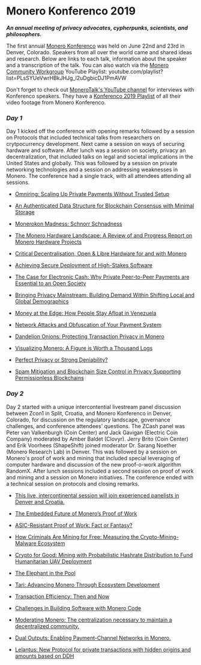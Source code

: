 # Monero Konferenco 2019 
_**An annual meeting of privacy advocates, cypherpunks, scientists, and philosophers.**_

The first annual [Monero Konferenco](https://monerokon.com/) was held on June 22nd and 23rd in Denver, Colorado. Speakers from all over the world came and shared ideas and research. Below are links to each talk, information about the speaker and a transcription of the talk. You can also watch via the [Monero Community Workgroup](https://www.youtube.com/channel/UCKxLNPJeEjPXOke55i5AIXA) YouTube Playlist: youtube.com/playlist?list=PLsSYUeVwrHBkJHJg_l2uDgbicDJ1PmAVW


Don't forget to check out [MoneroTalk's YouTube channel](https://www.youtube.com/channel/UC3Hx81QYLoEQkm3vyl4N4eQ) for interviews with Konferenco speakers. They have a [Konferenco 2019 Playlist](https://www.youtube.com/playlist?list=PLfJ_JjSwYaa9g5G53jZc4IXRW-PZC4nQp) of all their video footage from Monero Konferenco.

### _**Day 1**_

Day 1 kicked off the conference with opening remarks followed by a session on Protocols that included technical talks from researchers on crytpocurrency development. Next came a session on ways of securing hardware and software. After lunch was a session on society, privacy an decentralization, that included talks on legal and societal implications in the United States and globally. This was followed by a session on private networking technologies and a session on addressing weaknesses in Monero. The conference had a single track, with all attendees attending all sessions.

- [Omniring: Scaling Up Private Payments Without Trusted Setup](https://www.monerooutreach.org/monero-konferenco/sri-aravinda-krishnan-thyagarajan.php)  

- [An Authenticated Data Structure for Blockchain Consensus with Minimal Storage](https://www.monerooutreach.org/monero-konferenco/ben-fisch.php)  

- [Monerokon Madness: Schnorr Schnadness](https://www.monerooutreach.org/monero-konferenco/andrew-poelstra.php)  

- [The Monero Hardware Landscape: A Review of and Progress Report on Monero Hardware Projects](https://www.monerooutreach.org/monero-konferenco/michael-schloh-von-bennewitz.php)  

- [Critical Decentralisation, Open & Libre Hardware for and with Monero](https://www.monerooutreach.org/monero-konferenco/matthias-tarasiewicz.php)  

- [Achieving Secure Deployment of High-Stakes Software](https://www.monerooutreach.org/monero-konferenco/sebastian-kung.php)  

- [The Case for Electronic Cash: Why Private Peer-to-Peer Payments are Essential to an Open Society](https://www.monerooutreach.org/monero-konferenco/jerry-brito.php)  

- [Bringing Privacy Mainstream: Building Demand Within Shifting Local and Global Demographics](https://www.monerooutreach.org/monero-konferenco/amanda-cavaleri.php)  

- [Money at the Edge: How People Stay Afloat in Venezuela](https://www.monerooutreach.org/monero-konferenco/jamaal-montasser.php)  

- [Network Attacks and Obfuscation of Your Payment System](https://www.monerooutreach.org/monero-konferenco/josh-s.php)  

- [Dandelion Onions: Protecting Transaction Privacy in Monero](https://www.monerooutreach.org/monero-konferenco/lee-clagett.php)  

- [Visualizing Monero: A Figure is Worth a Thousand Logs](https://www.monerooutreach.org/monero-konferenco/mitchell-krawiec-thayer.php)  

- [Perfect Privacy or Strong Deniability?](https://www.monerooutreach.org/monero-konferenco/brandon-goodell.php)  

- [Spam Mitigation and Blockchain Size Control in Privacy Supporting Permissionless Blockchains](https://www.monerooutreach.org/monero-konferenco/francisco-cabanas.php)  

### _**Day 2**_

Day 2 started with a unique intercontential livestream panel discussion between Zcon1 in Split, Croatia, and Monero Konferenco in Denver, Colorado, for discussion on the regulatory landscape, governance challenges, and conference attendees' questions. The ZCash panel was Peter van Valkenburgh (Coin Center) and Jack Gavigan (Electric Coin Company) moderated by Amber Baldet (Clovyr). Jerry Brito (Coin Center) and Erik Voorhees (ShapeShift) joined moderator Dr. Sarang Noether (Monero Research Lab) in Denver. This was followed by a session on Monero's proof of work and mining that included special leveraging of computer hardware and discussion of the new proof-o-work algorithm RandomX. After lunch sessions included a second session on proof of work and mining and a session on Monero initiatives. The conference ended with a technical session on protocols and closing remarks.

- [This live, intercontinental session will join experienced panelists in Denver and Croatia.](https://www.monerooutreach.org/monero-konferenco/konferenco-zcon-panel.php)  

- [The Embedded Future of Monero’s Proof of Work](https://www.monerooutreach.org/monero-konferenco/kristy-leigh-minehan.php)  

- [ASIC-Resistant Proof of Work: Fact or Fantasy?](https://www.monerooutreach.org/monero-konferenco/howard-chu.php)  

- [How Criminals Are Mining for Free: Measuring the Crypto-Mining-Malware Ecosystem](https://www.monerooutreach.org/monero-konferenco/guillermo-suarez-tangil.php)  

- [Crypto for Good: Mining with Probabilistic Hashrate Distribution to Fund Humanitarian UAV Deployment](https://www.monerooutreach.org/monero-konferenco/leah-la-salla.php)  

- [The Elephant in the Pool](https://www.monerooutreach.org/monero-konferenco/jethro-grassie.php)  

- [Tari: Advancing Monero Through Ecosystem Development](https://www.monerooutreach.org/monero-konferenco/riccardo-spagni.php)  

- [Transaction Efficiency: Then and Now](https://www.monerooutreach.org/monero-konferenco/sarang-noether.php)  

- [Challenges in Building Software with Monero Code](https://www.monerooutreach.org/monero-konferenco/paul-shapiro.php)  

- [Moderating Monero: The centralization necessary to maintain a decentralized community.](https://www.monerooutreach.org/monero-konferenco/needmoney90.php)  

- [Dual Outputs: Enabling Payment-Channel Networks in Monero.](https://www.monerooutreach.org/monero-konferenco/pedro-moreno-sanchez.php)  

- [Lelantus: New Protocol for private transactions with hidden origins and amounts based on DDH](https://www.monerooutreach.org/monero-konferenco/aram-jivanyan.php)  
